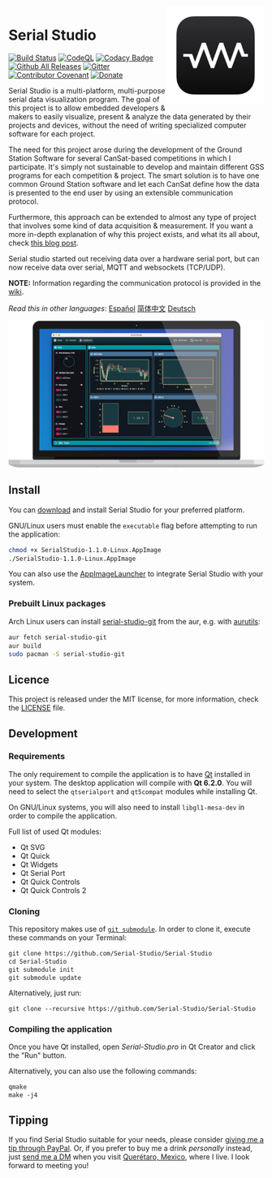 <a href="#">
    <img width="192px" height="192px" src="doc/icon.svg" align="right" />
</a>

# Serial Studio

[![Build Status](https://github.com/Serial-Studio/Serial-Studio/workflows/Deploy/badge.svg)](https://github.com/Serial-Studio/Serial-Studio/actions/)
[![CodeQL](https://github.com/Serial-Studio/Serial-Studio/workflows/CodeQL/badge.svg)](https://github.com/Serial-Studio/Serial-Studio/actions?query=workflow%3ACodeQL)
[![Codacy Badge](https://app.codacy.com/project/badge/Grade/4b6f3ce14a684704980fea31d8c1632e)](https://www.codacy.com/gh/Serial-Studio/Serial-Studio/dashboard?utm_source=github.com&amp;utm_medium=referral&amp;utm_content=Serial-Studio/Serial-Studio&amp;utm_campaign=Badge_Grade)
[![Github All Releases](https://img.shields.io/github/downloads/Serial-Studio/Serial-Studio/total.svg)](https://github.com/Serial-Studio/Serial-Studio/releases/)
[![Gitter](https://badges.gitter.im/Serial-Studio/community.svg)](https://gitter.im/Serial-Studio/community?utm_source=badge&utm_medium=badge&utm_campaign=pr-badge)
[![Contributor Covenant](https://img.shields.io/badge/Contributor%20Covenant-v1.4%20adopted-ff69b4.svg)](CODE_OF_CONDUCT.md)
[![Donate](https://img.shields.io/badge/Donate-PayPal-green.svg)](https://www.paypal.com/donate?hosted_button_id=XN68J47QJKYDE)

Serial Studio is a multi-platform, multi-purpose serial data visualization program. The goal of this project is to allow embedded developers & makers to easily visualize, present & analyze the data generated by their projects and devices, without the need of writing specialized computer software for each project.

The need for this project arose during the development of the Ground Station Software for several CanSat-based competitions in which I participate. It's simply not sustainable to develop and maintain different GSS programs for each competition & project. The smart solution is to have one common Ground Station software and let each CanSat define how the data is presented to the end user by using an extensible communication protocol.

Furthermore, this approach can be extended to almost any type of project that involves some kind of data acquisition & measurement. If you want a more in-depth explanation of why this project exists, and what its all about, check [this blog post](https://www.alex-spataru.com/blog/introducing-serial-studio).

Serial studio started out receiving data over a hardware serial port, but can now receive data over serial, MQTT and websockets (TCP/UDP).

**NOTE:** Information regarding the communication protocol is provided in the [wiki](https://github.com/Serial-Studio/Serial-Studio/wiki/Communication-Protocol).

*Read this in other languages*: [Español](doc/README_ES.md) [简体中文](doc/README_ZH.md) [Deutsch](doc/README_DE.md)

![Software usage](doc/mockup.png)

## Install

You can [download](https://github.com/Serial-Studio/Serial-Studio/releases/latest) and install Serial Studio for your preferred platform.

GNU/Linux users must enable the `executable` flag before attempting to run the application:

```bash
chmod +x SerialStudio-1.1.0-Linux.AppImage
./SerialStudio-1.1.0-Linux.AppImage
```

You can also use the [AppImageLauncher](https://github.com/TheAssassin/AppImageLauncher/) to integrate Serial Studio with your system.

### Prebuilt Linux packages

Arch Linux users can install [serial-studio-git](https://aur.archlinux.org/packages/serial-studio-git/) from the aur, e.g. with [aurutils](https://aur.archlinux.org/packages/aurutils/):

```bash
aur fetch serial-studio-git
aur build
sudo pacman -S serial-studio-git
```

## Licence

This project is released under the MIT license, for more information, check the [LICENSE](LICENSE.md) file.

## Development

### Requirements

The only requirement to compile the application is to have [Qt](http://www.qt.io/download-open-source/) installed in your system. The desktop application will compile with **Qt 6.2.0**. You will need to select the `qtserialport` and `qt5compat` modules while installing Qt.

On GNU/Linux systems, you will also need to install `libgl1-mesa-dev` in order to compile the application.

Full list of used Qt modules:

- Qt SVG
- Qt Quick
- Qt Widgets
- Qt Serial Port
- Qt Quick Controls
- Qt Quick Controls 2

### Cloning

This repository makes use of [`git submodule`](https://git-scm.com/book/en/v2/Git-Tools-Submodules). In order to clone it, execute these commands on your Terminal:

	git clone https://github.com/Serial-Studio/Serial-Studio
	cd Serial-Studio
	git submodule init
	git submodule update

Alternatively, just run:

	git clone --recursive https://github.com/Serial-Studio/Serial-Studio

### Compiling the application

Once you have Qt installed, open *Serial-Studio.pro* in Qt Creator and click the "Run" button.

Alternatively, you can also use the following commands:

	qmake
	make -j4
	
## Tipping

If you find Serial Studio suitable for your needs, please consider [giving me a tip through PayPal](https://www.paypal.com/donate?hosted_button_id=XN68J47QJKYDE). Or, if you prefer to buy me a drink *personally* instead, just [send me a DM](https://instagram.com/aspatru) when you visit [Querétaro, Mexico](https://en.wikipedia.org/wiki/Querétaro), where I live. I look forward to meeting you!



